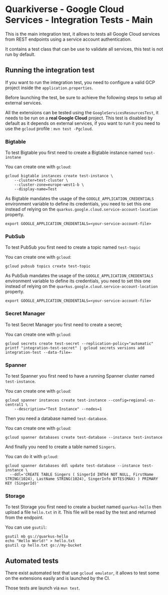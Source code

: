 # Quarkiverse - Google Cloud Services - Integration Tests - Main

This is the main integration test, it allows to tests all Google Cloud services from REST endpoints using a service account authentication.

It contains a test class that can be use to validate all services, this test is not run  by default.

## Running the integration test

If you want to run the integration test, you need to configure a valid GCP project inside the `application.properties`.


Before launching the test, be sure to achieve the following steps to setup all external services.

All the extensions can be tested using the `GoogleServicesResourcesTest`, it needs to be run on a **real Google Cloud** project.
This test is disabled by default as it depends on external services, if you want to run it you need to use the `gcloud` profile : `mvn test -Pgcloud`.

### Bigtable

To test Bigtable you first need to create a Bigtable instance named `test-instane`

You can create one with `gcloud`:

```
gcloud bigtable instances create test-instance \
    --cluster=test-cluster \
    --cluster-zone=europe-west1-b \
    --display-name=Test
```

As Bigtable mandates the usage of the `GOOGLE_APPLICATION_CREDENTIALS` environment variable to define its credentials, 
you need to set this one instead of relying on the `quarkus.google.cloud.service-account-location` property. 

```
export GOOGLE_APPLICATION_CREDENTIALS=<your-service-account-file>
```

### PubSub

To test PubSub you first need to create a topic named `test-topic`

You can create one with `gcloud`:

```
gcloud pubsub topics create test-topic
```

As PubSub mandates the usage of the `GOOGLE_APPLICATION_CREDENTIALS` environment variable to define its credentials, 
you need to set this one instead of relying on the `quarkus.google.cloud.service-account-location` property. 

```
export GOOGLE_APPLICATION_CREDENTIALS=<your-service-account-file>
```

### Secret Manager

To test Secret Manager you first need to create a secret;

You can create one with `gcloud`:

```
gcloud secrets create test-secret --replication-policy="automatic"
printf "integration-test-secret" | gcloud secrets versions add integration-test --data-file=-
```

### Spanner

To test Spanner you first need to have a running Spanner cluster named `test-instance`.

You can create one with `gcloud`:
```
gcloud spanner instances create test-instance --config=regional-us-central1 \
    --description="Test Instance" --nodes=1
```

Then you need a database named `test-database`.

You can create one with `gcloud`:
```
gcloud spanner databases create test-database --instance test-instance
```

And finally you need to create a table named `Singers`.

You can do it with `gcloud`:
```
gcloud spanner databases ddl update test-database --instance test-instance \
  --ddl='CREATE TABLE Singers ( SingerId INT64 NOT NULL, FirstName STRING(1024), LastName STRING(1024), SingerInfo BYTES(MAX) ) PRIMARY KEY (SingerId)'
```

### Storage

To test Storage you first need to create a bucket named `quarkus-hello` then upload a file `hello.txt` in it.
This file will be read by the test and returned from the endpoint.

You can use `gsutil`:

```
gsutil mb gs://quarkus-hello
echo "Hello World!" > hello.txt
gsutil cp hello.txt gs://my-bucket
```

## Automated tests

There exist automated test that use `gcloud emulator`, it allows to test some on the extensions easily and is launched by the CI.

Those tests are launch via `mvn test`.